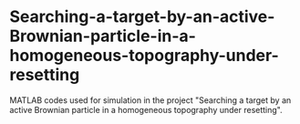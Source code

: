 # Searching-a-target-by-an-active-Brownian-particle-in-a-homogeneous-topography-under-resetting
MATLAB codes used for simulation in the project "Searching a target by an active Brownian particle in a homogeneous topography under resetting".
